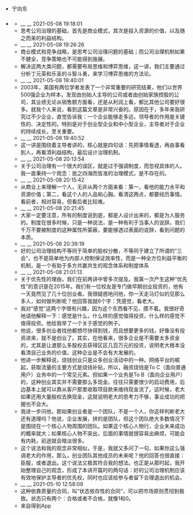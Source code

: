 - 宁向东
- ### 
    - __ __ 2021-05-08 19:18:01
    - 思考公司治理的基础，首先是商业模式，其次是投入资源的价值，以及随之而来的利益结构。
    - __ __ 2021-05-08 19:26:26
    - 商业模式和竞争战略，是思考公司治理问题的基础；而公司治理机制如果不健全，竞争策略也不可能得到施展。
    - 解决这两大类问题，都需要布局思维和博弈思维，这一讲，我们主要通过分析丁元英和乐圣的斗智斗勇，来学习博弈思维的方法论。
    - __ __ 2021-05-08 19:40:01
    - 2003年，美国有两位学者发表了一个非常重要的研究结果，他们以世界500强企业为样本，发现由创始人主导的公司或者由创始家族控股的公司，其业绩无论从销售额方面看，还是从利润上看，都比其他公司要好很多。就我个人来说，看到这篇文章是非常兴奋的。原因在于，多年来我研究过不少企业，直觉告诉我：一个企业能够走多远，领导者的作用是关键性的、决定性的。特别是对于创业型企业和中小型企业，主导者对于企业的持续成长，至关重要。
    - __ __ 2021-05-08 19:40:52
    - 这一讲是围绕着主导者讲的，核心就是四句话：先把事情看透，再由事看到人，再看清利益结构，最后设计治理机制。
    - __ __ 2021-05-08 20:13:54
    - 关于公司治理有一个很大的误区，就是过于强调制度，而忽视具体的人。我一直秉持一个观念：放之四海而皆准的治理模式，是不存在的。
    - __ __ 2021-05-08 20:15:42
    - 从商业上来理解一个人，无非从两个方面来看：第一，看他的能力水平和资源价值；第二，看这个人的人品和心胸。看清这两点，都要经历事情。看前者，相对容易，但看后者比较难。
    - __ __ 2021-05-08 20:21:45
    - 大家一定要注意，所有的制度说到底，都是人设计出来的，都是为人服务的。制度在很多时候，只是一种说法，是一种有利于当事人的说辞。我们千万不要被制度的这种属性所蒙蔽，要能够透过表面的说辞，看到问题的本质。
    - __ __ 2021-05-08 20:39:19
    - 好的公司治理结构不等同于简单的股权分散，不等同于建立了所谓的“三会”，也不是简单地为内部人控制保证效率性，而是一种全方位利益平衡的机制，是一个有助于多方共赢共生的观念体系和制度体系
    - __ __ 2021-05-08 21:01:13
    - 关于优先性的理由，我们在前两讲中曾多次提及。我第一次产生这种“优先性”的意识是在2015年。我们有一位校友是专门做早期创业投资的，他有一天竟然见了几十位创业者。我很疑惑地问他，你一天走马灯似的见那么多人，如何做判断呢？他回答我就6个字：凭感觉，看老大。
    - 我对“感觉”这两个字很有兴趣，因为这个东西看不见、摸不着。我很好奇地请他解释一下：感觉是什么，什么样的感觉值得投资，什么样的感觉不值得投资。他给我举了一个关于感觉的例子。
    - 他说，很多创业者找他都想尽快得到钱，而且想要更多的钱，好像没有投资进来，就不是创业了。其实，在他看来，很多企业是不需要太多资金的，尤其是让渡那么多股权去获得区区几百万元的投资，说明老大根本没看清自己业务的价值，这种企业是不会有大发展的。
    - 他进一步解释说，烧钱创业只是众多创业活动中的一种。网络平台的崛起，获取流量的主要方式是烧钱补贴，所以，融资烧钱是To C（面向普通用户）业务中的一个常见元素。但如果一个业务是To B（面向企业用户）的，这种创业其实并不需要那么多现金。往往只需要很少的启动费用，后边基本上就可以靠从客户那里收取项目款来维持现金流了。这时候，老大如果还用大量股权去换现金，这就说明老大的思考力不够，事业成功的把握也不会大。
    - 我进一步问他，那如果创业者是一个团队，不是一个人，你这样判断老大还有道理吗？他说，企业发展，拼的是团队，但这个团队绝大多数情况下是围绕在一个核心人物周围的团队。如果这个核心人物行，企业未来成功的概率就大；如果核心人物不突出，后面的事情就很容易出麻烦，可能会有内耗，前途就会暗淡很多。
    - 这个说法和我的观念非常相似，于是，我就又多问了一句，如果你这么强调老大的作用，那么，创业团队其他成员的未来呢？他的回答也很直接：臣服，或者退出。这个说法又极其符合我的想法。也正是从那时起，我开始整理自己的观念，形成了本讲开篇时的两句话：好的公司治理机制应该有效地保护主导者的优先权，同时也应该给参与者留下合理退出的机会。
    - __ __ 2021-05-10 12:58:09
    - 这种依靠质量的合同，叫“状态依存性的合同”，可以把市场原则贯彻到极致。状态只有两个：合格或者不合格，就像1和0。
    - 来自得到App
